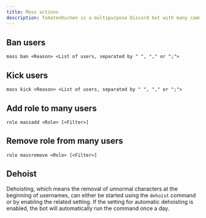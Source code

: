 ```yaml
---
title: Mass actions
description: TomatenKuchen is a multipurpose Discord bot with many common and innovative features for your server. Lists moderation commands
---
```


## Ban users

`mass ban <Reason> <List of users, separated by " ", "," or ";">`

## Kick users

`mass kick <Reason> <List of users, separated by " ", "," or ";">`

## Add role to many users

`role massadd <Role> [<Filter>]`

## Remove role from many users

`role massremove <Role> [<Filter>]`

## Dehoist

Dehoisting, which means the removal of unnormal characters at the beginning of usernames, can either be started using the `dehoist`
command or by enabling the related setting.
If the setting for automatic dehoisting is enabled, the bot will automatically run the command once a day.
